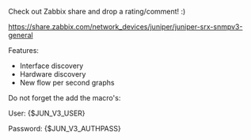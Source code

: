 Check out Zabbix share and drop a rating/comment! :)

https://share.zabbix.com/network_devices/juniper/juniper-srx-snmpv3-general


Features:
- Interface discovery
- Hardware discovery
- New flow per second graphs
 

Do not forget the add the macro's:

User: {$JUN_V3_USER}

Password: {$JUN_V3_AUTHPASS}
